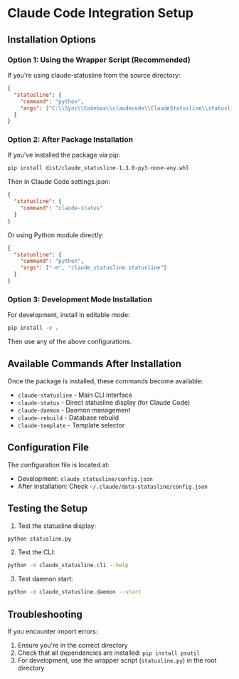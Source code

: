 # Claude Code Integration Setup

## Installation Options

### Option 1: Using the Wrapper Script (Recommended)
If you're using claude-statusline from the source directory:

```json
{
  "statusline": {
    "command": "python",
    "args": ["C:\\Sync\\Codebox\\claudecode\\ClaudeStatusline\\statusline.py"]
  }
}
```

### Option 2: After Package Installation
If you've installed the package via pip:

```bash
pip install dist/claude_statusline-1.3.0-py3-none-any.whl
```

Then in Claude Code settings.json:

```json
{
  "statusline": {
    "command": "claude-status"
  }
}
```

Or using Python module directly:

```json
{
  "statusline": {
    "command": "python",
    "args": ["-m", "claude_statusline.statusline"]
  }
}
```

### Option 3: Development Mode Installation
For development, install in editable mode:

```bash
pip install -e .
```

Then use any of the above configurations.

## Available Commands After Installation

Once the package is installed, these commands become available:

- `claude-statusline` - Main CLI interface
- `claude-status` - Direct statusline display (for Claude Code)
- `claude-daemon` - Daemon management
- `claude-rebuild` - Database rebuild
- `claude-template` - Template selector

## Configuration File

The configuration file is located at:
- Development: `claude_statusline/config.json`
- After installation: Check `~/.claude/data-statusline/config.json`

## Testing the Setup

1. Test the statusline display:
```bash
python statusline.py
```

2. Test the CLI:
```bash
python -m claude_statusline.cli --help
```

3. Test daemon start:
```bash
python -m claude_statusline.daemon --start
```

## Troubleshooting

If you encounter import errors:
1. Ensure you're in the correct directory
2. Check that all dependencies are installed: `pip install psutil`
3. For development, use the wrapper script (`statusline.py`) in the root directory